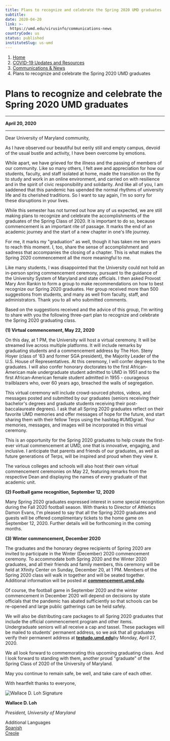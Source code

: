 ```yaml
---
title: Plans to recognize and celebrate the Spring 2020 UMD graduates
subtitle: 
date: 2020-04-20
link: >-
  https://umd.edu/virusinfo/communications-news
countryCode: us
status: published
instituteSlug: us-umd
---
```

  1. [Home](/)
  2. [COVID-19 Updates and Resources](/virusinfo)
  3. [Communications & News](/virusinfo/communications-news)
  4. Plans to recognize and celebrate the Spring 2020 UMD graduates



# Plans to recognize and celebrate the Spring 2020 UMD graduates

* * *

**April 20, 2020**

* * *

Dear University of Maryland community,

 

As I have observed our beautiful but eerily still and empty campus, devoid of the usual bustle and activity, I have been overcome by emotions.

 

While apart, we have grieved for the illness and the passing of members of our community. Like so many others, I felt awe and appreciation for how our students, faculty, and staff isolated at home, made the transition on the fly to study and work in an online environment, and carried on with resilience and in the spirit of civic responsibility and solidarity. And like all of you, I am saddened that this pandemic has upended the normal rhythms of university life and its cherished traditions. So I want to say again, I'm so sorry for these disruptions in your lives.

 

While this semester has not turned out how any of us expected, we are still making plans to recognize and celebrate the accomplishments of the graduates of the Spring Class of 2020. It is important to do so, because commencement is an important rite of passage. It marks the end of an academic journey and the start of a new chapter in one's life journey.

 

For me, it marks my "graduation" as well, though it has taken me ten years to reach this moment. I, too, share the sense of accomplishment and sadness that accompanies the closing of a chapter. This is what makes the Spring 2020 commencement all the more meaningful to me.

 

Like many students, I was disappointed that the University could not hold an in-person spring commencement ceremony, pursuant to the guidance of the University System of Maryland and state officials. I then asked Provost Mary Ann Rankin to form a group to make recommendations on how to best recognize our Spring 2020 graduates. Her group received more than 500 suggestions from students, and many as well from faculty, staff, and administrators. Thank you to all who submitted comments.

 

Based on the suggestions received and the advice of this group, I'm writing to share with you the following three-part plan to recognize and celebrate the Spring 2020 graduating class.

 

**(1) Virtual commencement, May 22, 2020**

On this day, at 1 PM, the University will host a virtual ceremony. It will be streamed live across multiple platforms. It will include remarks by graduating students and a commencement address by The Hon. Steny Hoyer (class of '63 and former SGA president), the Majority Leader of the U.S. House of Representatives. At this ceremony, I will confer degrees to the graduates. I will also confer honorary doctorates to the first African-American male undergraduate student admitted to UMD in 1951 and to the first African-American female student admitted in 1955 - courageous trailblazers who, over 60 years ago, breached the walls of segregation.

 

This virtual ceremony will include crowd-sourced photos, videos, and messages posted and submitted by our graduates (seniors receiving their bachelor's degrees and graduate students receiving their post-baccalaureate degrees). I ask that all Spring 2020 graduates reflect on their favorite UMD memories and offer messages of hope for the future, and start sharing them with their fellow Terps using the hashtag #UMDgrad. Your memories, messages, and images will be incorporated in this virtual ceremony.

 

This is an opportunity for the Spring 2020 graduates to help create the first-ever virtual commencement at UMD, one that is innovative, engaging, and inclusive. I anticipate that parents and friends of our graduates, as well as future generations of Terps, will be inspired and proud when they view it.

 

The various colleges and schools will also host their own virtual commencement ceremonies on May 22, featuring remarks from the respective Dean and displaying the names of every graduate of that academic unit.

 

**(2) Football game recognition, September 12, 2020**

Many Spring 2020 graduates expressed interest in some special recognition during the Fall 2020 football season. With thanks to Director of Athletics Damon Evans, I'm pleased to say that all the Spring 2020 graduates and guests will be offered complimentary tickets to the home game on September 12, 2020. Further details will be forthcoming in the coming months.

 

**(3) Winter commencement, December 2020**

The graduates and the honorary degree recipients of Spring 2020 are invited to participate in the Winter (December) 2020 commencement ceremony. To accommodate both Spring 2020 and the Winter 2020 graduates, and all their friends and family members, this ceremony will be held at Xfinity Center on Sunday, December 20, at 1 PM. Members of the Spring 2020 class will walk in together and will be seated together. Additional information will be posted at [**commencement.umd.edu**](https://umd.edu/commencement).

 

Of course, the football game in September 2020 and the winter commencement in December 2020 will depend on decisions by state officials that the pandemic has abated sufficiently so that schools can be re-opened and large public gatherings can be held safely.

 

We will also be distributing care packages to all Spring 2020 graduates that include the official commencement program and other items. Undergraduate seniors will all receive a cap and tassel. These packages will be mailed to students' permanent address, so we ask that all graduates verify their permanent address at [**testudo.umd.edu**](https://testudo.umd.edu/)by Monday, April 27, 2020.

 

We all look forward to commemorating this upcoming graduating class. And I look forward to standing with them, another proud "graduate" of the Spring Class of 2020 of the University of Maryland.

 

May you continue to remain safe, be well, and take care of each other.

 

With heartfelt thanks to everyone,

 

![Wallace D. Loh Signature](/sites/umd.edu/files/Coronavirus/Signature.png)

 

**Wallace D. Loh**

_President, University of Maryland_

 

Additional Languages  
[Spanish](/sites/umd.edu/files/Coronavirus/April%2020%202020%20Plans%20to%20recognize%20and%20celebrate%20the%20Spring%202020%20UMD%20graduates-spa.pdf)  
[Creole](/sites/umd.edu/files/Coronavirus/April%2020%202020%20Plans%20to%20recognize%20and%20celebrate%20the%20Spring%202020%20UMD%20graduates-hat.pdf)
